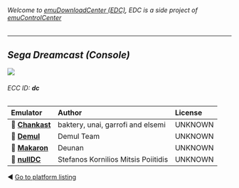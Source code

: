 ###### Welcome to [emuDownloadCenter (EDC)](https://github.com/PhoenixInteractiveNL/emuDownloadCenter/wiki/), EDC is a side project of [emuControlCenter](https://github.com/PhoenixInteractiveNL/emuControlCenter/wiki/)
***
## _Sega Dreamcast (Console)_
![](https://raw.githubusercontent.com/wiki/PhoenixInteractiveNL/emuDownloadCenter/images_platform/ecc_dc_teaser.png)
###### ECC ID: **dc**

| Emulator   | Author      | License     |
|:-----------|:------------|:------------|
| :file_folder: [**Chankast**](https://github.com/PhoenixInteractiveNL/emuDownloadCenter/wiki/Emulator-chankast#menu) | baktery, unai, garrofi and elsemi | UNKNOWN |
| :file_folder: [**Demul**](https://github.com/PhoenixInteractiveNL/emuDownloadCenter/wiki/Emulator-demul#menu) | Demul Team | UNKNOWN |
| :file_folder: [**Makaron**](https://github.com/PhoenixInteractiveNL/emuDownloadCenter/wiki/Emulator-makaron#menu) | Deunan | UNKNOWN |
| :file_folder: [**nullDC**](https://github.com/PhoenixInteractiveNL/emuDownloadCenter/wiki/Emulator-nulldc#menu) | Stefanos Kornilios Mitsis Poiitidis | UNKNOWN |

:arrow_backward: [Go to platform listing](https://github.com/PhoenixInteractiveNL/emuDownloadCenter/wiki/EDC-Platform-List)
